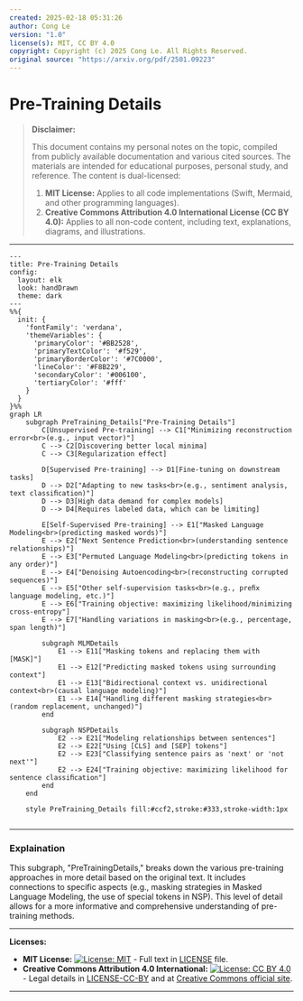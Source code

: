 ```yaml
---
created: 2025-02-18 05:31:26
author: Cong Le
version: "1.0"
license(s): MIT, CC BY 4.0
copyright: Copyright (c) 2025 Cong Le. All Rights Reserved.
original source: "https://arxiv.org/pdf/2501.09223"
---
```




# Pre-Training Details
> **Disclaimer:**
>
> This document contains my personal notes on the topic,
> compiled from publicly available documentation and various cited sources.
> The materials are intended for educational purposes, personal study, and reference.
> The content is dual-licensed:
> 1. **MIT License:** Applies to all code implementations (Swift, Mermaid, and other programming languages).
> 2. **Creative Commons Attribution 4.0 International License (CC BY 4.0):** Applies to all non-code content, including text, explanations, diagrams, and illustrations.
---



```mermaid
---
title: Pre-Training Details
config:
  layout: elk
  look: handDrawn
  theme: dark
---
%%{
  init: {
    'fontFamily': 'verdana',
    'themeVariables': {
      'primaryColor': '#BB2528',
      'primaryTextColor': '#f529',
      'primaryBorderColor': '#7C0000',
      'lineColor': '#F8B229',
      'secondaryColor': '#006100',
      'tertiaryColor': '#fff'
    }
  }
}%%
graph LR
    subgraph PreTraining_Details["Pre-Training Details"]
        C[Unsupervised Pre-training] --> C1["Minimizing reconstruction error<br>(e.g., input vector)"]
        C --> C2[Discovering better local minima]
        C --> C3[Regularization effect]
        
        D[Supervised Pre-training] --> D1[Fine-tuning on downstream tasks]
        D --> D2["Adapting to new tasks<br>(e.g., sentiment analysis, text classiﬁcation)"]
        D --> D3[High data demand for complex models]
        D --> D4[Requires labeled data, which can be limiting]
        
        E[Self-Supervised Pre-training] --> E1["Masked Language Modeling<br>(predicting masked words)"]
        E --> E2["Next Sentence Prediction<br>(understanding sentence relationships)"]
        E --> E3["Permuted Language Modeling<br>(predicting tokens in any order)"]
        E --> E4["Denoising Autoencoding<br>(reconstructing corrupted sequences)"]
        E --> E5["Other self-supervision tasks<br>(e.g., preﬁx language modeling, etc.)"]
        E --> E6["Training objective: maximizing likelihood/minimizing cross-entropy"]
        E --> E7["Handling variations in masking<br>(e.g., percentage, span length)"]
        
        subgraph MLMDetails
            E1 --> E11["Masking tokens and replacing them with [MASK]"]
            E1 --> E12["Predicting masked tokens using surrounding context"]
            E1 --> E13["Bidirectional context vs. unidirectional context<br>(causal language modeling)"]
            E1 --> E14["Handling different masking strategies<br>(random replacement, unchanged)"]
        end
        
        subgraph NSPDetails
            E2 --> E21["Modeling relationships between sentences"]
            E2 --> E22["Using [CLS] and [SEP] tokens"]
            E2 --> E23["Classifying sentence pairs as 'next' or 'not next'"]
            E2 --> E24["Training objective: maximizing likelihood for sentence classiﬁcation"]
        end
    end
    
    style PreTraining_Details fill:#ccf2,stroke:#333,stroke-width:1px
    
```

-----

### Explaination

This subgraph, "PreTrainingDetails,"  breaks down the various pre-training approaches in more detail based on the original text.  It includes connections to specific aspects (e.g., masking strategies in Masked Language Modeling, the use of special tokens in NSP).  This level of detail allows for a more informative and comprehensive understanding of pre-training methods.


---
**Licenses:**

- **MIT License:**  [![License: MIT](https://img.shields.io/badge/License-MIT-yellow.svg)](LICENSE) - Full text in [LICENSE](LICENSE) file.
- **Creative Commons Attribution 4.0 International:** [![License: CC BY 4.0](https://licensebuttons.net/l/by/4.0/88x31.png)](LICENSE-CC-BY) - Legal details in [LICENSE-CC-BY](LICENSE-CC-BY) and at [Creative Commons official site](http://creativecommons.org/licenses/by/4.0/).

---